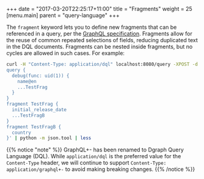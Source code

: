 +++
date = "2017-03-20T22:25:17+11:00"
title = "Fragments"
weight = 25
[menu.main]
    parent = "query-language"
+++

The `fragment` keyword lets you to define new fragments that can be referenced
in a query, per the [GraphQL specification](https://facebook.github.io/graphql/#sec-Language.Fragments).
Fragments allow for the reuse of common repeated selections of fields, reducing
duplicated text in the DQL documents. Fragments can be nested inside fragments,
but no cycles are allowed in such cases. For example:

```sh
curl -H "Content-Type: application/dql" localhost:8080/query -XPOST -d $'
query {
  debug(func: uid(1)) {
    name@en
    ...TestFrag
  }
}
fragment TestFrag {
  initial_release_date
  ...TestFragB
}
fragment TestFragB {
  country
}' | python -m json.tool | less
```

{{% notice "note" %}}
GraphQL+- has been renamed to Dgraph Query Language (DQL). While `application/dql`
is the preferred value for the `Content-Type` header, we will continue to support
`Content-Type: application/graphql+-` to avoid making breaking changes.
{{% /notice %}}
